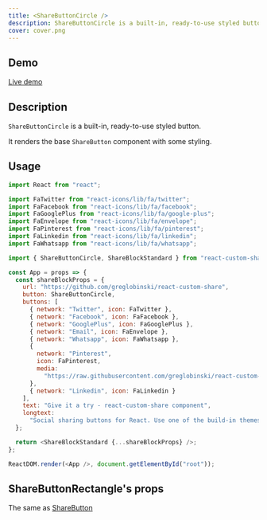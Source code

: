 ```yaml
---
title: <ShareButtonCircle />
description: ShareButtonCircle is a built-in, ready-to-use styled button. 
cover: cover.png
---
```


## Demo

[Live demo](../live-share-button-circle)

## Description

`ShareButtonCircle` is a built-in, ready-to-use styled button.

It renders the base `ShareButton` component with some styling.

## Usage

```javascript
import React from "react";

import FaTwitter from "react-icons/lib/fa/twitter";
import FaFacebook from "react-icons/lib/fa/facebook";
import FaGooglePlus from "react-icons/lib/fa/google-plus";
import FaEnvelope from "react-icons/lib/fa/envelope";
import FaPinterest from "react-icons/lib/fa/pinterest";
import FaLinkedin from "react-icons/lib/fa/linkedin";
import FaWhatsapp from "react-icons/lib/fa/whatsapp";

import { ShareButtonCircle, ShareBlockStandard } from "react-custom-share";

const App = props => {
  const shareBlockProps = {
    url: "https://github.com/greglobinski/react-custom-share",
    button: ShareButtonCircle,
    buttons: [
      { network: "Twitter", icon: FaTwitter },
      { network: "Facebook", icon: FaFacebook },
      { network: "GooglePlus", icon: FaGooglePlus },
      { network: "Email", icon: FaEnvelope },
      { network: "Whatsapp", icon: FaWhatsapp },
      {
        network: "Pinterest",
        icon: FaPinterest,
        media:
          "https://raw.githubusercontent.com/greglobinski/react-custom-share/master/static/react-custom-share.gif"
      },
      { network: "Linkedin", icon: FaLinkedin }
    ],
    text: "Give it a try - react-custom-share component",
    longtext:
      "Social sharing buttons for React. Use one of the build-in themes or create a custom one from the scratch."
  };

  return <ShareBlockStandard {...shareBlockProps} />;
};

ReactDOM.render(<App />, document.getElementById("root"));
```

## ShareButtonRectangle's props

The same as [ShareButton](../share-button)
